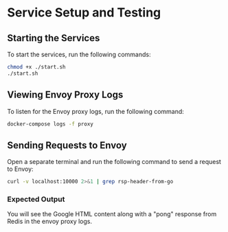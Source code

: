 # Service Setup and Testing

## Starting the Services

To start the services, run the following commands:

```bash
chmod +x ./start.sh
./start.sh
```

## Viewing Envoy Proxy Logs

To listen for the Envoy proxy logs, run the following command:

```bash
docker-compose logs -f proxy
```

## Sending Requests to Envoy

Open a separate terminal and run the following command to send a request to Envoy:

```bash
curl -v localhost:10000 2>&1 | grep rsp-header-from-go
```

### Expected Output

You will see the Google HTML content along with a "pong" response from Redis in the envoy proxy logs.
